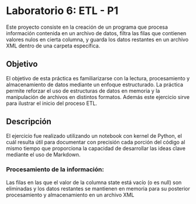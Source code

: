 # Laboratorio 6: ETL - P1
Este proyecto consiste en la creación de un programa que procesa información contenida en un archivo de datos, filtra las filas que contienen valores nulos en cierta columna, y guarda los datos restantes en un archivo XML dentro de una carpeta específica.

## Objetivo
El objetivo de esta práctica es familiarizarse con la lectura, procesamiento y almacenamiento de datos mediante un enfoque estructurado. La práctica permite reforzar el uso de estructuras de datos en memoria y la manipulación de archivos en distintos formatos. Además este ejercicio sirve para ilustrar el inicio del proceso ETL.

## Descripción
El ejercicio fue realizado utilizando un notebook con kernel de Python, el cuál resulta útil para documentar con precisión cada porción del código al mismo tiempo que proporciona la capacidad de desarrollar las ideas clave mediante el uso de Markdown.

### Procesamiento de la información:

Las filas en las que el valor de la columna state está vacío (o es null) son eliminadas y los datos restantes se mantienen en memoria para su posterior procesamiento y almacenamiento en un archivo XML
